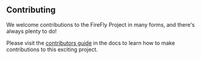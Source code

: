 ## Contributing

We welcome contributions to the FireFly Project in many forms, and
there's always plenty to do!

Please visit the
[contributors guide](https://hyperledger.github.io/firefly/latest/contributors/) in the
docs to learn how to make contributions to this exciting project.
